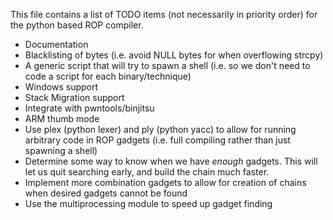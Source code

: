 This file contains a list of TODO items (not necessarily in priority order) for the python based ROP compiler.

* Documentation
* Blacklisting of bytes (i.e. avoid NULL bytes for when overflowing strcpy)
* A generic script that will try to spawn a shell (i.e. so we don't need to code a script for each binary/technique)
* Windows support
* Stack Migration support
* Integrate with pwntools/binjitsu
* ARM thumb mode
* Use plex (python lexer) and ply (python yacc) to allow for running arbitrary code in ROP gadgets (i.e. full compiling rather than just spawning a shell)
* Determine some way to know when we have *enough* gadgets. This will let us quit searching early, and build the chain much faster.
* Implement more combination gadgets to allow for creation of chains when desired gadgets cannot be found
* Use the multiprocessing module to speed up gadget finding
